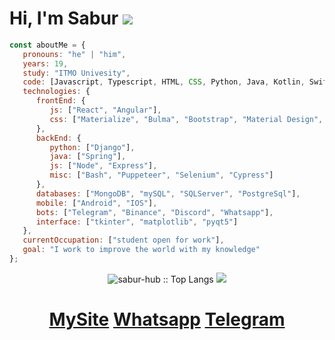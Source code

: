 # Hi, I'm Sabur <img src="https://camo.githubusercontent.com/47759b61c136ce2cc85e7485074f121356f77db9cb95e4799b92b7ab15bd61db/68747470733a2f2f696d672e69636f6e73382e636f6d2f636f6c6f722f32302f3030303030302f696e7374616772616d2d766572696669636174696f6e2d62616467652e706e67" />


```javascript
const aboutMe = {
   pronouns: "he" | "him",
   years: 19,
   study: "ITMO Univesity",
   code: [Javascript, Typescript, HTML, CSS, Python, Java, Kotlin, Swift, Shell, Assembly],
   technologies: {
      frontEnd: {
         js: ["React", "Angular"],
         css: ["Materialize", "Bulma", "Bootstrap", "Material Design", "Semantic UI"]
      },
      backEnd: {
         python: ["Django"],
         java: ["Spring"],
         js: ["Node", "Express"],
         misc: ["Bash", "Puppeteer", "Selenium", "Cypress"]
      },
      databases: ["MongoDB", "mySQL", "SQLServer", "PostgreSql"],
      mobile: ["Android", "IOS"],
      bots: ["Telegram", "Binance", "Discord", "Whatsapp"],
      interface: ["tkinter", "matplotlib", "pyqt5"]
   },
   currentOccupation: ["student open for work"],
   goal: "I work to improve the world with my knowledge"
};
```

<p align="center">
<img src="https://github-readme-stats.vercel.app/api/top-langs/?username=sabur-hub&langs_count=10&theme=tokyonight&layout=compact&title_color=fff&icon_color=79ff97&text_color=9f9f9f&bg_color=151515" alt="sabur-hub :: Top Langs" />
<img src="http://github-profile-summary-cards.vercel.app/api/cards/profile-details?username=sabur-hub&theme=2077"</p>

# <p align="center">[MySite](https://mroutic.netlify.app) [Whatsapp](https://wa.me/qr/2VUINKUE737SE1) [Telegram](https://t.me/Outic_03)</p>


